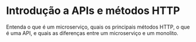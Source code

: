 # Introdução a APIs e métodos HTTP

Entenda o que é um microserviço, quais os principais métodos HTTP, o que é uma API, e quais as diferenças entre um microserviço e um monolito.
